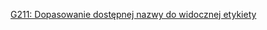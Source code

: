 [G211: Dopasowanie dostępnej nazwy do widocznej etykiety](https://www.w3.org/WAI/WCAG22/Techniques/general/G211)